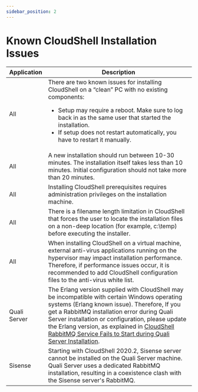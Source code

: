 ```yaml
---
sidebar_position: 2
---
```


# Known CloudShell Installation Issues

| Application | Description |
| --- | --- |
| All | There are two known issues for installing CloudShell on a “clean” PC with no existing components:<ul><li>Setup may require a reboot. Make sure to log back in as the same user that started the installation.</li><li>If setup does not restart automatically, you have to restart it manually.</li></ul> |
| All | A new installation should run between 10-30 minutes. The installation itself takes less than 10 minutes. Initial configuration should not take more than 20 minutes. |
| All | Installing CloudShell prerequisites requires administration privileges on the installation machine. |
| All | There is a filename length limitation in CloudShell that forces the user to locate the installation files on a non-deep location (for example, c:\\temp) before executing the installer. |
| All | When installing CloudShell on a virtual machine, external anti-virus applications running on the hypervisor may impact installation performance. Therefore, if performance issues occur, it is recommended to add CloudShell configuration files to the anti-virus white list. |
| Quali Server | The Erlang version supplied with CloudShell may be incompatible with certain Windows operating systems (Erlang known issue). Therefore, If you get a RabbitMQ installation error during Quali Server installation or configuration, please update the Erlang version, as explained in [CloudShell RabbitMQ Service Fails to Start during Quali Server Installation](../../../troubleshooting/quali-server/cloudshell-rabbitmq-service-fails-to-start-during-quali-server-installation.md). |
| Sisense | Starting with CloudShell 2020.2, Sisense server cannot be installed on the Quali Server machine. Quali Server uses a dedicated RabbitMQ installation, resulting in a coexistence clash with the Sisense server's RabbitMQ. |